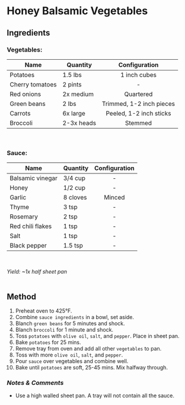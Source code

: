 # **Honey Balsamic Vegetables**

## **Ingredients**

### Vegetables:
| Name | Quantity | Configuration |
| ---- | -------- | :-----------: |
| Potatoes | 1.5 lbs | 1 inch cubes |
| Cherry tomatoes | 2 pints | - |
| Red onions | 2x medium | Quartered |
| Green beans | 2 lbs | Trimmed, 1-2 inch pieces |
| Carrots | 6x large | Peeled, 1-2 inch sticks |
| Broccoli | 2-3x heads | Stemmed |

<br>

### Sauce:
| Name | Quantity | Configuration |
| ---- | -------- | :-----------: |
| Balsamic vinegar | 3/4 cup | - |
| Honey | 1/2 cup | - |
| Garlic | 8 cloves | Minced |
| Thyme | 3 tsp | - |
| Rosemary | 2 tsp | - |
| Red chili flakes | 1 tsp | - |
| Salt | 1 tsp | - |
| Black pepper | 1.5 tsp | - |
<br>

*Yield: ~1x half sheet pan*
<br><br>

## **Method**
<ol>
    <li>Preheat oven to 425°F.</li>
    <li>Combine <code>sauce ingredients</code> in a bowl, set aside.</li>
    <li>Blanch <code>green beans</code> for 5 minutes and shock.</li>
    <li>Blanch <code>broccoli</code> for 1 minute and shock.</li>
    <li>Toss <code>potatoes</code> with <code>olive oil</code>, <code>salt</code>, and <code>pepper</code>. Place in sheet pan.</li>
    <li>Bake <code>potatoes</code> for 25 mins.</li>
    <li>Remove tray from oven and add all other <code>vegetables</code> to pan.</li>
    <li>Toss with more <code>olive oil</code>, <code>salt</code>, and <code>pepper</code>.</li>
    <li>Pour <code>sauce</code> over vegetables and combine well.</li>
    <li>Bake until <code>potatoes</code> are soft, 25-45 mins. Mix halfway through.</li>
</ol>

### *Notes & Comments*
<ul>
    <li>Use a high walled sheet pan. A tray will not contain all the sauce.</li>
</ul>
